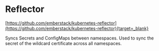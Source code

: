 # Reflector

[https://github.com/emberstack/kubernetes-reflector](https://github.com/emberstack/kubernetes-reflector){target=_blank}

Syncs Secrets and ConfigMaps between namespaces. Used to sync the secret of the wildcard certificate across all namespaces.
